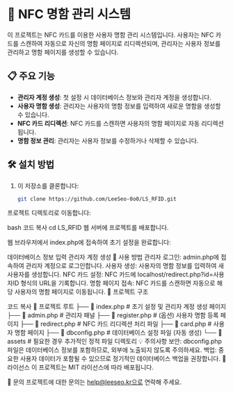 # 💼 NFC 명함 관리 시스템

이 프로젝트는 NFC 카드를 이용한 사용자 명함 관리 시스템입니다. 사용자는 NFC 카드를 스캔하여 자동으로 자신의 명함 페이지로 리디렉션되며, 관리자는 사용자 정보를 관리하고 명함 페이지를 생성할 수 있습니다.

## 📋 주요 기능

- **관리자 계정 생성**: 첫 설정 시 데이터베이스 정보와 관리자 계정을 생성합니다.
- **사용자 명함 생성**: 관리자는 사용자의 명함 정보를 입력하여 새로운 명함을 생성할 수 있습니다.
- **NFC 카드 리디렉션**: NFC 카드를 스캔하면 사용자의 명함 페이지로 자동 리디렉션됩니다.
- **명함 정보 관리**: 관리자는 사용자 정보를 수정하거나 삭제할 수 있습니다.

## 🛠️ 설치 방법

1. 이 저장소를 클론합니다:
   ```bash
   git clone https://github.com/LeeSeo-0o0/LS_RFID.git
프로젝트 디렉토리로 이동합니다:

bash
코드 복사
cd LS_RFID
웹 서버에 프로젝트를 배포합니다.

웹 브라우저에서 index.php에 접속하여 초기 설정을 완료합니다:

데이터베이스 정보 입력
관리자 계정 생성
🚀 사용 방법
관리자 로그인: admin.php에 접속하여 관리자 계정으로 로그인합니다.
사용자 생성: 사용자의 명함 정보를 입력하여 새 사용자를 생성합니다.
NFC 카드 설정: NFC 카드에 localhost/redirect.php?id=사용자ID 형식의 URL을 기록합니다.
명함 페이지 접속: NFC 카드를 스캔하면 자동으로 해당 사용자의 명함 페이지로 이동됩니다.
📂 프로젝트 구조

코드 복사
📁 프로젝트 루트
├── 📄 index.php          # 초기 설정 및 관리자 계정 생성 페이지
├── 📄 admin.php          # 관리자 패널
├── 📄 register.php       # (옵션) 사용자 명함 등록 페이지
├── 📄 redirect.php       # NFC 카드 리디렉션 처리 파일
├── 📄 card.php           # 사용자 명함 페이지
├── 📄 dbconfig.php       # 데이터베이스 설정 파일 (자동 생성)
└── 📁 assets             # 필요한 경우 추가적인 정적 파일 디렉토리
💡 주의사항
보안: dbconfig.php 파일은 데이터베이스 정보를 포함하므로, 외부에 노출되지 않도록 주의하세요.
백업: 중요한 사용자 데이터가 포함될 수 있으므로 정기적인 데이터베이스 백업을 권장합니다.
📝 라이선스
이 프로젝트는 MIT 라이선스에 따라 배포됩니다.

📧 문의
프로젝트에 대한 문의는 help@leeseo.kr으로 연락해 주세요.
